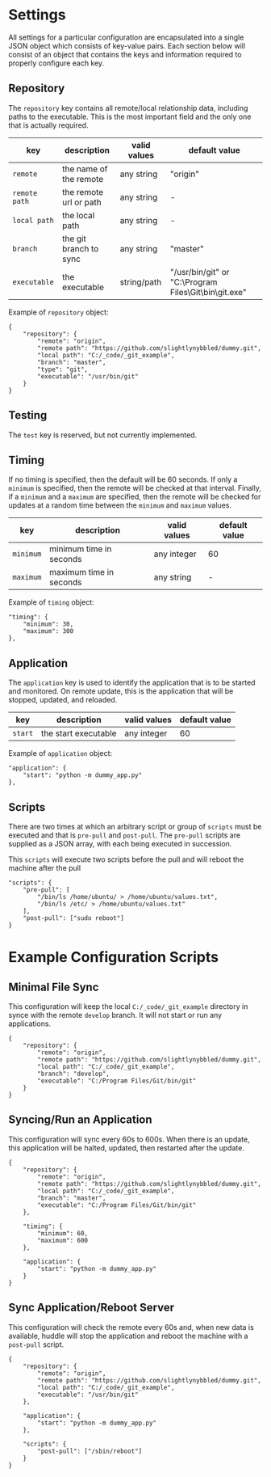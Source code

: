 # Settings

All settings for a particular configuration are encapsulated into a single JSON object
which consists of key-value pairs.  Each section below will consist of an object that
contains the keys and information required to properly configure each key.

## Repository

The `repository` key contains all remote/local relationship data, including paths to the
executable.  This is the most important field and the only one that is actually required.

| key           | description            | valid values   | default value |
|---------------|------------------------|----------------|---------------|
| `remote`      | the name of the remote | any string     | "origin"      |
| `remote path` | the remote url or path | any string     | -             |
| `local path`  | the local path         | any string     | -             |
| `branch`      | the git branch to sync | any string     | "master"      |
| `executable`  | the executable         | string/path | "/usr/bin/git" or "C:\Program Files\Git\bin\git.exe" |

Example of `repository` object:

    {
        "repository": {
            "remote": "origin",
            "remote path": "https://github.com/slightlynybbled/dummy.git",
            "local path": "C:/_code/_git_example",
            "branch": "master",
            "type": "git",
            "executable": "/usr/bin/git"
        }
    }

## Testing

The `test` key is reserved, but not currently implemented.

## Timing

If no timing is specified, then the default will be 60 seconds.  If only a `minimum` is
specified, then the remote will be checked at that interval.  Finally, if a `minimum`
and a `maximum` are specified, then the remote will be checked for updates at a random
time between the `minimum` and `maximum` values.

| key           | description             | valid values   | default value |
|---------------|-------------------------|----------------|---------------|
| `minimum`     | minimum time in seconds | any integer    | 60            |
| `maximum`     | maximum time in seconds | any string     | -             |

Example of `timing` object:

    "timing": {
        "minimum": 30,
        "maximum": 300
    },

## Application 

The `application` key is used to identify the application that is to be started and 
monitored.  On remote update, this is the application that will be stopped, updated,
and reloaded.

| key           | description             | valid values   | default value |
|---------------|-------------------------|----------------|---------------|
| `start`       | the start executable    | any integer    | 60            |

Example of `application` object:

    "application": {
        "start": "python -m dummy_app.py"
    },

## Scripts

There are two times at which an arbitrary script or group of `scripts` must be executed
and that is `pre-pull` and `post-pull`.  The `pre-pull` scripts are supplied as a JSON 
array, with each being executed in succession.

This `scripts` will execute two scripts before the pull and will reboot the machine
after the pull

    "scripts": {
        "pre-pull": [
            "/bin/ls /home/ubuntu/ > /home/ubuntu/values.txt", 
            "/bin/ls /etc/ > /home/ubuntu/values.txt"
        ],
        "post-pull": ["sudo reboot"]
    }

# Example Configuration Scripts

## Minimal File Sync 

This configuration will keep the local `C:/_code/_git_example` directory in synce with the 
remote `develop` branch.  It will not start or run any applications.

    {
        "repository": {
            "remote": "origin",
            "remote path": "https://github.com/slightlynybbled/dummy.git",
            "local path": "C:/_code/_git_example",
            "branch": "develop",
            "executable": "C:/Program Files/Git/bin/git"
        }
    }

## Syncing/Run an Application

This configuration will sync every 60s to 600s.  When there is an update, this application 
will be halted, updated, then restarted after the update.

    {
        "repository": {
            "remote": "origin",
            "remote path": "https://github.com/slightlynybbled/dummy.git",
            "local path": "C:/_code/_git_example",
            "branch": "master",
            "executable": "C:/Program Files/Git/bin/git"
        },

        "timing": {
            "minimum": 60,
            "maximum": 600
        },

        "application": {
            "start": "python -m dummy_app.py"
        }
    }

## Sync Application/Reboot Server

This configuration will check the remote every 60s and, when new data is available, huddle
will stop the application and reboot the machine with a `post-pull` script.

    {
        "repository": {
            "remote": "origin",
            "remote path": "https://github.com/slightlynybbled/dummy.git",
            "local path": "C:/_code/_git_example",
            "executable": "/usr/bin/git"
        },

        "application": {
            "start": "python -m dummy_app.py"
        },

        "scripts": {
            "post-pull": ["/sbin/reboot"]
        }
    }
